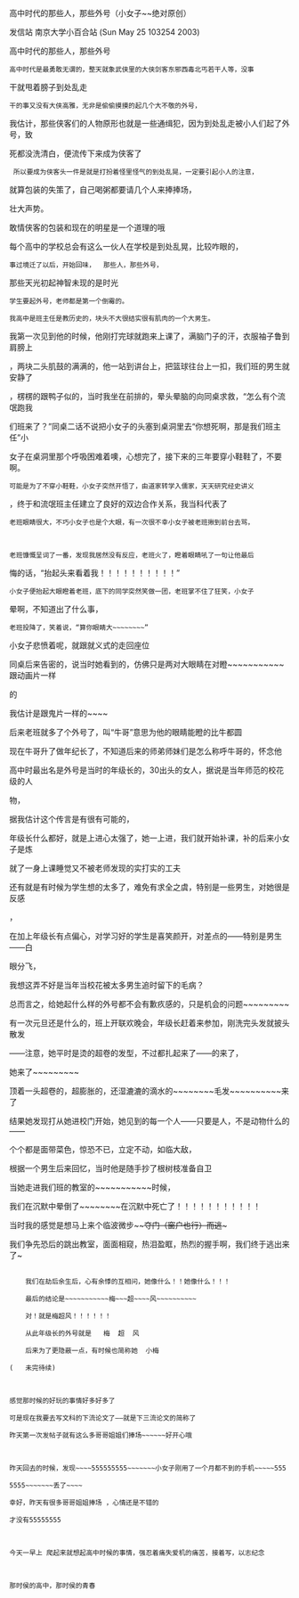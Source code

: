 高中时代的那些人，那些外号（小女子~~绝对原创）

发信站 南京大学小百合站 (Sun May 25 103254 2003)



高中时代的那些人，那些外号

    高中时代是最勇敢无谓的，整天就象武侠里的大侠剑客东邪西毒北丐若干人等，没事

干就甩着膀子到处乱走

    干的事又没有大侠高雅，无非是偷偷摸摸的起几个大不敬的外号，

我估计，那些侠客们的人物原形也就是一些通缉犯，因为到处乱走被小人们起了外号，致

死都没洗清白，便流传下来成为侠客了

     所以要成为侠客头一件是就是打扮着怪里怪气的到处乱晃，一定要引起小人的注意，

就算包装的失策了，自己喝粥都要请几个人来捧捧场，

壮大声势。

   敢情侠客的包装和现在的明星是一个道理的哦

   每个高中的学校总会有这么一伙人在学校是到处乱晃，比较咋眼的，

    事过境迁了以后，开始回味，  那些人，那些外号，

   那些天光初起神智未现的是时光



    学生要起外号，老师都是第一个倒霉的。

    我高中是班主任是教历史的，块头不大很结实很有肌肉的一个大男生。

我第一次见到他的时候，他刚打完球就跑来上课了，满脑门子的汗，衣服袖子鲁到肩膀上

，两块二头肌鼓的满满的，他一站到讲台上，把篮球往台上一扣，我们班的男生就安静了

，楞楞的跟鸭子似的，当时我坐在前排的，晕头晕脑的向同桌求救，“怎么有个流氓跑我

们班来了？”同桌二话不说把小女子的头塞到桌洞里去“你想死啊，那是我们班主任”小

女子在桌洞里那个呼吸困难着噢，心想完了，接下来的三年要穿小鞋鞋了，不要啊。

    可能是为了不穿小鞋鞋，小女子突然开悟了，由道家转学入儒家，天天研究经史讲义

，终于和流氓班主任建立了良好的双边合作关系，我当科代表了

    老班眼睛很大，不巧小女子也是个大眼，有一次很不幸小女子被老班揪到前台去骂，



    老班慷慨呈词了一番，发现我居然没有反应，老班火了，瞪着眼睛吼了一句让他最后

悔的话，“抬起头来看着我！！！！！！！！！！”

    小女子便抬起大眼瞪着老班，底下的同学突然笑做一团，老班掌不住了狂笑，小女子

晕啊，不知道出了什么事，

    老班投降了，笑着说，“算你眼睛大~~~~~~~~”

小女子悲愤着呢，就跟就义式的走回座位

同桌后来告密的，说当时她看到的，仿佛只是两对大眼睛在对瞪~~~~~~~~~~~跟动画片一样

的

我估计是跟鬼片一样的~~~~

后来老班就多了个外号了，叫“牛哥”意思为他的眼睛能瞪的比牛都圆

现在牛哥升了做年纪长了，不知道后来的师弟师妹们是怎么称呼牛哥的，怀念他

 

   高中时最出名是外号是当时的年级长的，30出头的女人，据说是当年师范的校花级的人

物，

   据我估计这个传言是有很有可能的，

年级长什么都好，就是上进心太强了，她一上进，我们就开始补课，补的后来小女子是炼

就了一身上课睡觉又不被老师发现的实打实的工夫

   还有就是有时候为学生想的太多了，难免有求全之虞，特别是一些男生，对她很是反感

，

   在加上年级长有点偏心，对学习好的学生是喜笑颜开，对差点的――特别是男生――白

眼分飞，

   我想这弄不好是当年当校花被太多男生追时留下的毛病？

   总而言之，给她起什么样的外号都不会有歉疚感的，只是机会的问题~~~~~~~~~

   有一次元旦还是什么的，班上开联欢晚会，年级长赶着来参加，刚洗完头发就披头散发

――注意，她平时是烫的超卷的发型，不过都扎起来了――的来了，   

   她来了~~~~~~~~~

   顶着一头超卷的，超膨胀的，还湿漉漉的滴水的~~~~~~~~毛发~~~~~~~~~~来了

   结果她发现打从她进校门开始，她见到的每一个人――只要是人，不是动物什么的――

个个都是面带菜色，惊恐不已，立定不动，如临大敌，

   根据一个男生后来回忆，当时他是随手抄了根树枝准备自卫

   当她走进我们班的教室的~~~~~~~~~~~时候，

   我们在沉默中晕倒了~~~~~~~~在沉默中死亡了！！！！！！！！！！！

   当时我的感觉是想马上来个临波微步~~~~夺门（窗户也行）而逃~~~

   我们争先恐后的跳出教室，面面相窥，热泪盈眶，热烈的握手啊，我们终于逃出来了~

~~~~~~我们还活着~~~~~~~~WE ARE ALIVE~~~~~~ 感人啊~~~~~

    我们在劫后余生后，心有余悸的互相问，她像什么！！她像什么！！！

    最后的结论是~~~~~~~~~~~梅~~~超~~~~风~~~~~~~~~~

    对！就是梅超风！！！！！！

    从此年级长的外号就是   梅  超  风

    后来为了更隐蔽一点，有时候也简称她  小梅

(   未完待续)



感觉那时候的好玩的事情好多好多了

可是现在我要去写文科的下流论文了――就是下三流论文的简称了

昨天第一次发帖子就有这么多哥哥姐姐们捧场~~~~~~好开心哦



昨天回去的时候，发现~~~~555555555~~~~~~~小女子刚用了一个月都不到的手机~~~~~555

5555~~~~~~~丢了~~~~

幸好，昨天有很多哥哥姐姐捧场 ，心情还是不错的

才没有55555555



今天一早上 爬起来就想起高中时候的事情，强忍着痛失爱机的痛苦，接着写，以志纪念



那时侯的高中，那时侯的青春





